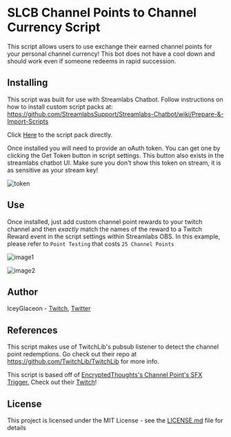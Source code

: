 # SLCB Channel Points to Channel Currency Script

This script allows users to use exchange their earned channel points for your personal channel currency!
This bot does not have a cool down and should work even if someone redeems in rapid succession.

## Installing

This script was built for use with Streamlabs Chatbot.
Follow instructions on how to install custom script packs at:
https://github.com/StreamlabsSupport/Streamlabs-Chatbot/wiki/Prepare-&-Import-Scripts

Click [Here](https://github.com/iceyglaceon/SLCB-Channel-Points-to-Channel-Currency/blob/master/ChannelPointsToChannelCurrency.zip?raw=true) to the script pack directly.

Once installed you will need to provide an oAuth token. You can get one by clicking the Get Token button in script settings.
This button also exists in the streamlabs chatbot UI. Make sure you don't show this token on stream, it is as sensitive
as your stream key!

![token](https://user-images.githubusercontent.com/50642352/82402817-f8165480-9a22-11ea-8810-fc93899d785a.png)

## Use

Once installed, just add custom channel point rewards to your twitch channel and then _exactly_ match the names of the reward to a Twitch Reward event in the script settings within Streamlabs OBS. In this example, please refer to `Point Testing` that costs `25 Channel Points`

![image1](https://user-images.githubusercontent.com/64919861/83341215-9c0ac600-a295-11ea-997b-2fc5a16df307.png)

![image2](https://user-images.githubusercontent.com/64919861/83341207-7978ad00-a295-11ea-9094-76d697e2395a.png)

## Author

IceyGlaceon - [Twitch](https://www.twitch.tv/iceyglaceon), [Twitter](https://www.twitter.com/theiceyglaceon)


## References

This script makes use of TwitchLib's pubsub listener to detect the channel point redemptions. Go check out their repo at https://github.com/TwitchLib/TwitchLib for more info.

This script is based off of [EncryptedThoughts's Channel Point's SFX Trigger.](https://github.com/Encrypted-Thoughts/SLCB-ChannelPointsSFXTrigger)
Check out their [Twitch](https://www.twitch.tv/EncryptedThoughts)!

## License

This project is licensed under the MIT License - see the [LICENSE.md](LICENSE.md) file for details
